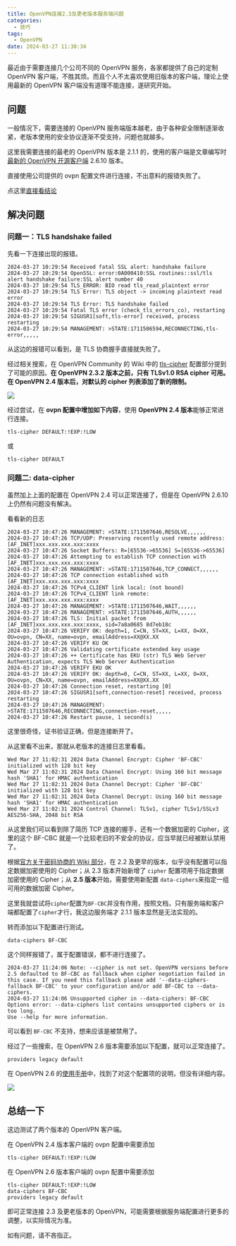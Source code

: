 ```yaml
---
title: OpenVPN连接2.3及更老版本服务端问题
categories:
  - 技巧
tags:
  - OpenVPN
date: 2024-03-27 11:38:34
---
```



最近由于需要连接几个公司不同的 OpenVPN 服务，各家都提供了自己的定制 OpenVPN 客户端，不胜其烦。而且个人不太喜欢使用旧版本的客户端，理论上使用最新的 OpenVPN 客户端没有道理不能连接，遂研究开始。

<!-- more -->

## 问题

一般情况下，需要连接的 OpenVPN 服务端版本越老，由于各种安全限制逐渐收紧，老版本使用的安全协议逐渐不受支持，问题也就越多。

这里我需要连接的最老的 OpenVPN 版本是 2.1.1 的，使用的客户端是文章编写时[最新的 OpenVPN 开源客户端](https://openvpn.net/community-downloads/) 2.6.10 版本。

直接使用公司提供的 ovpn 配置文件进行连接，不出意料的报错失败了。

点这里[直接看结论](#总结一下)

## 解决问题

### 问题一：TLS handshake failed

先看一下连接出现的报错。

```log
2024-03-27 10:29:54 Received fatal SSL alert: handshake failure
2024-03-27 10:29:54 OpenSSL: error:0A000410:SSL routines::ssl/tls alert handshake failure:SSL alert number 40
2024-03-27 10:29:54 TLS_ERROR: BIO read tls_read_plaintext error
2024-03-27 10:29:54 TLS Error: TLS object -> incoming plaintext read error
2024-03-27 10:29:54 TLS Error: TLS handshake failed
2024-03-27 10:29:54 Fatal TLS error (check_tls_errors_co), restarting
2024-03-27 10:29:54 SIGUSR1[soft,tls-error] received, process restarting
2024-03-27 10:29:54 MANAGEMENT: >STATE:1711506594,RECONNECTING,tls-error,,,,,
```

从这边的报错可以看到，是 TLS 协商握手直接就失败了。

经过相关搜索，在 OpenVPN Community 的 Wiki 中的 [tls-cipher](https://community.openvpn.net/openvpn/wiki/Hardening#Useof--tls-cipher) 配置部分提到了可能的原因。**在 OpenVPN 2.3.2 版本之前，只有 TLSv1.0 RSA cipher 可用。在 OpenVPN 2.4 版本后，对默认的 cipher 列表添加了新的限制。**

![](https://img.iszy.xyz/1711506949529.png)

经过尝试，在 **ovpn 配置中增加如下内容**，使用 **OpenVPN 2.4 版本**能够正常进行连接。

```
tls-cipher DEFAULT:!EXP:!LOW
```

或

```
tls-cipher DEFAULT
```

### 问题二: data-cipher

虽然加上上面的配置在 OpenVPN 2.4 可以正常连接了，但是在 OpenVPN 2.6.10 上仍然有问题没有解决。

看看新的日志

```log
2024-03-27 10:47:26 MANAGEMENT: >STATE:1711507646,RESOLVE,,,,,,
2024-03-27 10:47:26 TCP/UDP: Preserving recently used remote address: [AF_INET]xxx.xxx.xxx.xxx:xxxx
2024-03-27 10:47:26 Socket Buffers: R=[65536->65536] S=[65536->65536]
2024-03-27 10:47:26 Attempting to establish TCP connection with [AF_INET]xxx.xxx.xxx.xxx:xxxx
2024-03-27 10:47:26 MANAGEMENT: >STATE:1711507646,TCP_CONNECT,,,,,,
2024-03-27 10:47:26 TCP connection established with [AF_INET]xxx.xxx.xxx.xxx:xxxx
2024-03-27 10:47:26 TCPv4_CLIENT link local: (not bound)
2024-03-27 10:47:26 TCPv4_CLIENT link remote: [AF_INET]xxx.xxx.xxx.xxx:xxxx
2024-03-27 10:47:26 MANAGEMENT: >STATE:1711507646,WAIT,,,,,,
2024-03-27 10:47:26 MANAGEMENT: >STATE:1711507646,AUTH,,,,,,
2024-03-27 10:47:26 TLS: Initial packet from [AF_INET]xxx.xxx.xxx.xxx:xxxx, sid=7a8a0685 8d7eb18c
2024-03-27 10:47:26 VERIFY OK: depth=1, C=CN, ST=XX, L=XX, O=XX, OU=ovpn, CN=XX, name=ovpn, emailAddress=XX@XX.XX
2024-03-27 10:47:26 VERIFY KU OK
2024-03-27 10:47:26 Validating certificate extended key usage
2024-03-27 10:47:26 ++ Certificate has EKU (str) TLS Web Server Authentication, expects TLS Web Server Authentication
2024-03-27 10:47:26 VERIFY EKU OK
2024-03-27 10:47:26 VERIFY OK: depth=0, C=CN, ST=XX, L=XX, O=XX, OU=ovpn, CN=XX, name=ovpn, emailAddress=XX@XX.XX
2024-03-27 10:47:26 Connection reset, restarting [0]
2024-03-27 10:47:26 SIGUSR1[soft,connection-reset] received, process restarting
2024-03-27 10:47:26 MANAGEMENT: >STATE:1711507646,RECONNECTING,connection-reset,,,,,
2024-03-27 10:47:26 Restart pause, 1 second(s)
```

这里很奇怪，证书验证正确，但是连接断开了。

从这里看不出来，那就从老版本的连接日志里看看。

```log
Wed Mar 27 11:02:31 2024 Data Channel Encrypt: Cipher 'BF-CBC' initialized with 128 bit key
Wed Mar 27 11:02:31 2024 Data Channel Encrypt: Using 160 bit message hash 'SHA1' for HMAC authentication
Wed Mar 27 11:02:31 2024 Data Channel Decrypt: Cipher 'BF-CBC' initialized with 128 bit key
Wed Mar 27 11:02:31 2024 Data Channel Decrypt: Using 160 bit message hash 'SHA1' for HMAC authentication
Wed Mar 27 11:02:31 2024 Control Channel: TLSv1, cipher TLSv1/SSLv3 AES256-SHA, 2048 bit RSA
```

从这里我们可以看到除了简历 TCP 连接的握手，还有一个数据加密的 Cipher，这里的这个 BF-CBC 就是一个比较老旧的不安全的协议，应当早就已经被默认禁用了。

根据[官方关于密码协商的 Wiki 部分](https://community.openvpn.net/openvpn/wiki/CipherNegotiation)，在 2.2 及更早的版本，似乎没有配置可以指定数据加密使用的 Cipher；从 2.3 版本开始新增了 `cipher` 配置项用于指定数据加密使用的 Cipher；从 **2.5 版本**开始，需要使用新配置 `data-ciphers`来指定一组可用的数据加密 Cipher。

这里我就尝试将`cipher`配置为`BF-CBC`并没有作用，按照文档，只有服务端和客户端都配置了`cipher`才行，我这边服务端才 2.1.1 版本显然是无法实现的。

转而添加以下配置进行测试。

```
data-ciphers BF-CBC
```

这个同样报错了，属于配置错误，都不进行连接了。

```log
2024-03-27 11:24:06 Note: --cipher is not set. OpenVPN versions before 2.5 defaulted to BF-CBC as fallback when cipher negotiation failed in this case. If you need this fallback please add '--data-ciphers-fallback BF-CBC' to your configuration and/or add BF-CBC to --data-ciphers.
2024-03-27 11:24:06 Unsupported cipher in --data-ciphers: BF-CBC
Options error: --data-ciphers list contains unsupported ciphers or is too long.
Use --help for more information.
```

可以看到 `BF-CBC` 不支持，想来应该是被禁用了。

经过了一些搜索，在 OpenVPN 2.6 版本需要添加以下配置，就可以正常连接了。

```
providers legacy default
```

在 OpenVPN 2.6 的[使用手册](https://openvpn.net/community-resources/reference-manual-for-openvpn-2-6/)中，找到了对这个配置项的说明，但没有详细内容。

![](https://img.iszy.xyz/1711510301173.png)

## 总结一下

这边测试了两个版本的 OpenVPN 客户端。

在 OpenVPN 2.4 版本客户端的 ovpn 配置中需要添加

```
tls-cipher DEFAULT:!EXP:!LOW
```

在 OpenVPN 2.6 版本客户端的 ovpn 配置中需要添加

```
tls-cipher DEFAULT:!EXP:!LOW
data-ciphers BF-CBC
providers legacy default
```

即可正常连接 2.3 及更老版本的 OpenVPN，可能需要根据服务端配置进行更多的调整，以实际情况为准。

如有问题，请不吝指正。
